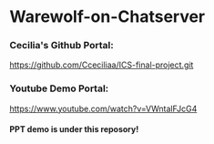 # Warewolf-on-Chatserver

### Cecilia's Github Portal:
https://github.com/Cceciliaa/ICS-final-project.git

### Youtube Demo Portal:
https://www.youtube.com/watch?v=VWntalFJcG4

#### PPT demo is under this reposory!
